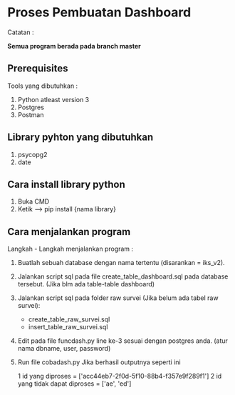 # Proses Pembuatan Dashboard

Catatan :

**Semua program berada pada branch master**

## Prerequisites

Tools yang dibutuhkan :

1. Python atleast version 3
2. Postgres
3. Postman

## Library pyhton yang dibutuhkan

1. psycopg2
2. date

## Cara install library python

1. Buka CMD
2. Ketik --> pip install {nama library}

## Cara menjalankan program

Langkah - Langkah menjalankan program :

1. Buatlah sebuah database dengan nama tertentu (disarankan = iks_v2).
2. Jalankan script sql pada file create_table_dashboard.sql pada database tersebut. (Jika blm ada table-table dashboard)
3. Jalankan script sql pada folder raw survei (Jika belum ada tabel raw survei):
    - create_table_raw_survei.sql
    - insert_table_raw_survei.sql
4. Edit pada file funcdash.py line ke-3 sesuai dengan postgres anda. (atur nama dbname, user, password)
5. Run file cobadash.py
    Jika berhasil outputnya seperti ini

    1 id yang diproses = ['acc44eb7-2f0d-5f10-88b4-f357e9f289f1']
    2 id yang tidak dapat diproses = ['ae', 'ed']